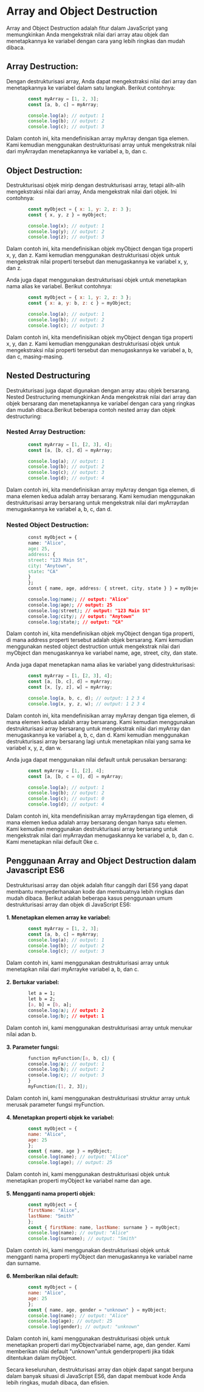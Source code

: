 # Array and Object Destruction

Array and Object Destruction adalah fitur dalam JavaScript yang memungkinkan Anda mengekstrak nilai dari array atau objek dan menetapkannya ke variabel dengan cara yang lebih ringkas dan mudah dibaca.

## Array Destruction:

Dengan destrukturisasi array, Anda dapat mengekstraksi nilai dari array dan menetapkannya ke variabel dalam satu langkah. Berikut contohnya:
```javascript
        const myArray = [1, 2, 3];
        const [a, b, c] = myArray;

        console.log(a); // output: 1
        console.log(b); // output: 2
        console.log(c); // output: 3
```
Dalam contoh ini, kita mendefinisikan array myArray dengan tiga elemen. Kami kemudian menggunakan destrukturisasi array untuk mengekstrak nilai dari myArraydan menetapkannya ke variabel a, b, dan c.

## Object Destruction:

Destrukturisasi objek mirip dengan destrukturisasi array, tetapi alih-alih mengekstraksi nilai dari array, Anda mengekstrak nilai dari objek. Ini contohnya:
```javascript
        const myObject = { x: 1, y: 2, z: 3 };
        const { x, y, z } = myObject;

        console.log(x); // output: 1
        console.log(y); // output: 2
        console.log(z); // output: 3
```
Dalam contoh ini, kita mendefinisikan objek myObject dengan tiga properti x, y, dan z. Kami kemudian menggunakan destrukturisasi objek untuk mengekstrak nilai properti tersebut dan menugaskannya ke variabel x, y, dan z.

Anda juga dapat menggunakan destrukturisasi objek untuk menetapkan nama alias ke variabel. Berikut contohnya:

```javascript
        const myObject = { x: 1, y: 2, z: 3 };
        const { x: a, y: b, z: c } = myObject;

        console.log(a); // output: 1
        console.log(b); // output: 2
        console.log(c); // output: 3
```
Dalam contoh ini, kita mendefinisikan objek myObject dengan tiga properti x, y, dan z. Kami kemudian menggunakan destrukturisasi objek untuk mengekstraksi nilai properti tersebut dan menugaskannya ke variabel a, b, dan c, masing-masing.

## Nested Destructuring

Destrukturisasi juga dapat digunakan dengan array atau objek bersarang. Nested Destructuring memungkinkan Anda mengekstrak nilai dari array dan objek bersarang dan menetapkannya ke variabel dengan cara yang ringkas dan mudah dibaca.Berikut beberapa contoh nested array dan objek destructuring:<br>
### Nested Array Destruction:
```javascript
        const myArray = [1, [2, 3], 4];
        const [a, [b, c], d] = myArray;

        console.log(a); // output: 1
        console.log(b); // output: 2
        console.log(c); // output: 3
        console.log(d); // output: 4
```
Dalam contoh ini, kita mendefinisikan array myArray dengan tiga elemen, di mana elemen kedua adalah array bersarang. Kami kemudian menggunakan destrukturisasi array bersarang untuk mengekstrak nilai dari myArraydan menugaskannya ke variabel a, b, c, dan d.

### Nested Object Destruction:
```CSS
        const myObject = {
        name: "Alice",
        age: 25,
        address: {
        street: "123 Main St",
        city: "Anytown",
        state: "CA"
        }
        };
        const { name, age, address: { street, city, state } } = myObject;

        console.log(name); // output: "Alice"
        console.log(age); // output: 25
        console.log(street); // output: "123 Main St"
        console.log(city); // output: "Anytown"
        console.log(state); // output: "CA"
```
Dalam contoh ini, kita mendefinisikan objek myObject dengan tiga properti, di mana address properti tersebut adalah objek bersarang. Kami kemudian menggunakan nested object destruction untuk mengekstrak nilai dari myObject dan menugaskannya ke variabel name, age, street, city, dan state.

Anda juga dapat menetapkan nama alias ke variabel yang didestrukturisasi:
```javascript
        const myArray = [1, [2, 3], 4];
        const [a, [b, c], d] = myArray;
        const [x, [y, z], w] = myArray;

        console.log(a, b, c, d); // output: 1 2 3 4
        console.log(x, y, z, w); // output: 1 2 3 4
```
Dalam contoh ini, kita mendefinisikan array myArray dengan tiga elemen, di mana elemen kedua adalah array bersarang. Kami kemudian menggunakan destrukturisasi array bersarang untuk mengekstrak nilai dari myArray dan menugaskannya ke variabel a, b, c, dan d. Kami kemudian menggunakan destrukturisasi array bersarang lagi untuk menetapkan nilai yang sama ke variabel x, y, z, dan w.

Anda juga dapat menggunakan nilai default untuk perusakan bersarang:
```javascript
        const myArray = [1, [2], 4];
        const [a, [b, c = 0], d] = myArray;

        console.log(a); // output: 1
        console.log(b); // output: 2
        console.log(c); // output: 0
        console.log(d); // output: 4
```
Dalam contoh ini, kita mendefinisikan array myArraydengan tiga elemen, di mana elemen kedua adalah array bersarang dengan hanya satu elemen. Kami kemudian menggunakan destrukturisasi array bersarang untuk mengekstrak nilai dari myArraydan menugaskannya ke variabel a, b, dan c. Kami menetapkan nilai default 0ke c.

## Penggunaan Array and Object Destruction dalam Javascript ES6
Destrukturisasi array dan objek adalah fitur canggih dari ES6 yang dapat membantu menyederhanakan kode dan membuatnya lebih ringkas dan mudah dibaca. Berikut adalah beberapa kasus penggunaan umum destrukturisasi array dan objek di JavaScript ES6:
<br><br>
<b>1. Menetapkan elemen array ke variabel:</b><br>

```javascript
        const myArray = [1, 2, 3];
        const [a, b, c] = myArray;
        console.log(a); // output: 1
        console.log(b); // output: 2
        console.log(c); // output: 3
```
Dalam contoh ini, kami menggunakan destrukturisasi array untuk menetapkan nilai dari myArrayke variabel a, b, dan c. 
<br><br>
<b>2. Bertukar variabel:</b><br>

```CSS
        let a = 1;
        let b = 2;
        [a, b] = [b, a];
        console.log(a); // output: 2
        console.log(b); // output: 1
```
Dalam contoh ini, kami menggunakan destrukturisasi array untuk menukar nilai adan b.
<br><br>
<b>3. Parameter fungsi:</b><br>

```SCSS
        function myFunction([a, b, c]) {
        console.log(a); // output: 1
        console.log(b); // output: 2
        console.log(c); // output: 3
        }
        myFunction([1, 2, 3]);
```
Dalam contoh ini, kami menggunakan destrukturisasi struktur array untuk merusak parameter fungsi myFunction.
<br><br>
<b>4. Menetapkan properti objek ke variabel:</b><br>

```javascript
        const myObject = {
        name: "Alice",
        age: 25
        };
        const { name, age } = myObject;
        console.log(name); // output: "Alice"
        console.log(age); // output: 25
```
Dalam contoh ini, kami menggunakan destrukturisasi objek untuk menetapkan properti myObject ke variabel name dan age.
<br><br>
<b>5. Mengganti nama properti objek:</b><br>

```javascript
        const myObject = {
        firstName: "Alice",
        lastName: "Smith"
        };
        const { firstName: name, lastName: surname } = myObject;
        console.log(name); // output: "Alice"
        console.log(surname); // output: "Smith"
```
Dalam contoh ini, kami menggunakan destrukturisasi objek untuk mengganti nama properti myObject dan menugaskannya ke variabel name dan surname.
<br><br>
<b>6. Memberikan nilai default:</b><br>

```javascript
        const myObject = {
        name: "Alice",
        age: 25
        };
        const { name, age, gender = "unknown" } = myObject;
        console.log(name); // output: "Alice"
        console.log(age); // output: 25
        console.log(gender); // output: "unknown"
```
Dalam contoh ini, kami menggunakan destrukturisasi objek untuk menetapkan properti dari myObjectvariabel name, age, dan gender. Kami memberikan nilai default "unknown"untuk genderproperti jika tidak ditentukan dalam myObject.

Secara keseluruhan, destrukturisasi array dan objek dapat sangat berguna dalam banyak situasi di JavaScript ES6, dan dapat membuat kode Anda lebih ringkas, mudah dibaca, dan efisien.
